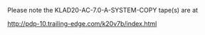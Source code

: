 Please note the KLAD20-AC-7.0-A-SYSTEM-COPY tape(s) are at

http://pdp-10.trailing-edge.com/k20v7b/index.html

